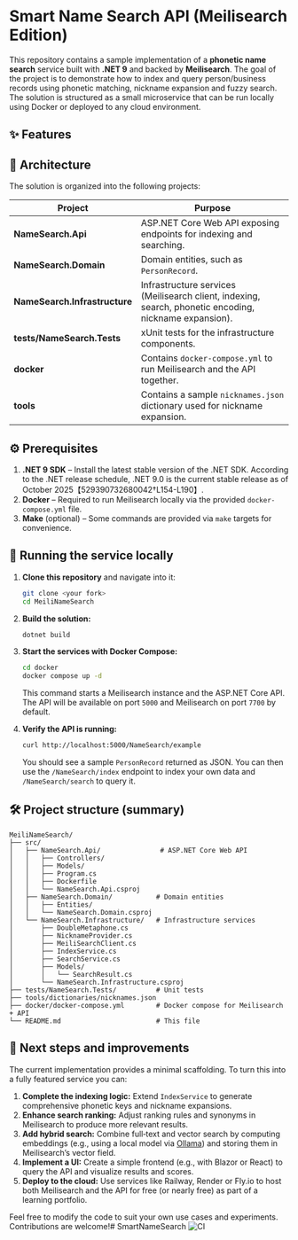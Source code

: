 # Smart Name Search API (Meilisearch Edition)

This repository contains a sample implementation of a **phonetic name search** service built with **.NET 9** and backed by **Meilisearch**.  The goal of the project is to demonstrate how to index and query person/business records using phonetic matching, nickname expansion and fuzzy search.  The solution is structured as a small microservice that can be run locally using Docker or deployed to any cloud environment.

## ✨ Features


## 🧱 Architecture

The solution is organized into the following projects:

| Project | Purpose |
|---|---|
| **NameSearch.Api** | ASP.NET Core Web API exposing endpoints for indexing and searching. |
| **NameSearch.Domain** | Domain entities, such as `PersonRecord`. |
| **NameSearch.Infrastructure** | Infrastructure services (Meilisearch client, indexing, search, phonetic encoding, nickname expansion). |
| **tests/NameSearch.Tests** | xUnit tests for the infrastructure components. |
| **docker** | Contains `docker-compose.yml` to run Meilisearch and the API together. |
| **tools** | Contains a sample `nicknames.json` dictionary used for nickname expansion. |

## ⚙️ Prerequisites

1. **.NET 9 SDK** – Install the latest stable version of the .NET SDK.  According to the .NET release schedule, .NET 9.0 is the current stable release as of October 2025【529390732680042†L154-L190】.
2. **Docker** – Required to run Meilisearch locally via the provided `docker-compose.yml` file.
3. **Make** (optional) – Some commands are provided via `make` targets for convenience.

## 🚀 Running the service locally

1. **Clone this repository** and navigate into it:

   ```bash
   git clone <your fork>
   cd MeiliNameSearch
   ```

2. **Build the solution:**

   ```bash
   dotnet build
   ```

3. **Start the services with Docker Compose:**

   ```bash
   cd docker
   docker compose up -d
   ```

   This command starts a Meilisearch instance and the ASP.NET Core API.  The API will be available on port `5000` and Meilisearch on port `7700` by default.

4. **Verify the API is running:**

   ```bash
   curl http://localhost:5000/NameSearch/example
   ```

   You should see a sample `PersonRecord` returned as JSON.  You can then use the `/NameSearch/index` endpoint to index your own data and `/NameSearch/search` to query it.

## 🛠️ Project structure (summary)

```text
MeiliNameSearch/
├── src/
│   ├── NameSearch.Api/               # ASP.NET Core Web API
│   │   ├── Controllers/
│   │   ├── Models/
│   │   ├── Program.cs
│   │   ├── Dockerfile
│   │   └── NameSearch.Api.csproj
│   ├── NameSearch.Domain/           # Domain entities
│   │   ├── Entities/
│   │   └── NameSearch.Domain.csproj
│   └── NameSearch.Infrastructure/   # Infrastructure services
│       ├── DoubleMetaphone.cs
│       ├── NicknameProvider.cs
│       ├── MeiliSearchClient.cs
│       ├── IndexService.cs
│       ├── SearchService.cs
│       ├── Models/
│       │   └── SearchResult.cs
│       └── NameSearch.Infrastructure.csproj
├── tests/NameSearch.Tests/          # Unit tests
├── tools/dictionaries/nicknames.json
├── docker/docker-compose.yml        # Docker compose for Meilisearch + API
└── README.md                        # This file
```

## 🔨 Next steps and improvements

The current implementation provides a minimal scaffolding.  To turn this into a fully featured service you can:

1. **Complete the indexing logic:** Extend `IndexService` to generate comprehensive phonetic keys and nickname expansions.
2. **Enhance search ranking:** Adjust ranking rules and synonyms in Meilisearch to produce more relevant results.
3. **Add hybrid search:** Combine full‑text and vector search by computing embeddings (e.g., using a local model via [Ollama](https://ollama.ai/)) and storing them in Meilisearch’s vector field.
4. **Implement a UI:** Create a simple frontend (e.g., with Blazor or React) to query the API and visualize results and scores.
5. **Deploy to the cloud:** Use services like Railway, Render or Fly.io to host both Meilisearch and the API for free (or nearly free) as part of a learning portfolio.

Feel free to modify the code to suit your own use cases and experiments.  Contributions are welcome!# SmartNameSearch
![CI](https://github.com/Mahantesh-GP/SmartNameSearch/actions/workflows/deploy-react.yml/badge.svg)
